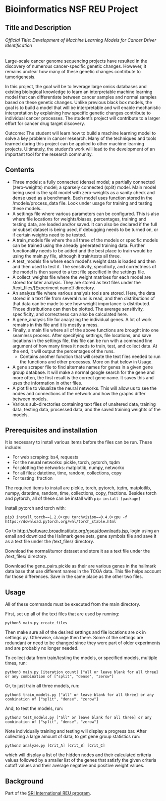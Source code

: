 # Bioinformatics NSF REU Project

## Title and Description
###### Official Title: Development of Machine Learning Models for Cancer Driver Identification
Large-scale cancer genome sequencing projects have resulted in the discovery of numerous cancer-specific genetic changes. However, it remains unclear how many of these genetic changes contribute to tumorigenesis.

In this project, the goal will be to leverage large omics databases and existing biological knowledge to learn an interpretable machine learning model that can differentiate between cancer samples and normal samples based on these genetic changes. Unlike previous black box models, the goal is to build a model that will be interpretable and will enable mechanistic interpretation by explaining how specific genetic changes contribute to individual cancer processes. The student’s project will contribute to a larger effort for cancer drug target discovery.

Outcome: The student will learn how to build a machine learning model to solve a key problem in cancer research. Many of the techniques and tools learned during this project can be applied to other machine learning projects. Ultimately, the student’s work will lead to the development of an important tool for the research community.

## Contents
- Three models: a fully connected (dense) model; a partially connected (zero-weights) model; a sparsely connected (split) model. Main model being used is the split model with zero-weights as a sanity check and dense used as a benchmark. Each model uses function stored in the /models/process\_data file. Look under usage for training and testing these models.. 
- A settings file where various parameters can be configured. This is also where file locations for weights/biases, percentages, training and testing data, are loaded and/or saved. It can also be declared if the full or subset dataset is being used, if debugging needs to be turned on, or if certain weights need to be tested.
- A train\_models file where the all three of the models or specific models can be trained using the already generated training data. Further functionality needs to be added and the best place to train would be using the main.py file, although it train/tests all three.
- A test\_models file where each model's weight data is loaded and then and then used to test it. The sensitivity, specificity, and correctness of the model is then saved to a text file specified in the settings file.
- A collect\_weights file where the weight matrixes for each model are stored for later analysis. They are stored as text files under the /text\_files/[Experiment name]/ directory. 
- An analyze file where various analysis tools are stored. Here, the data stored in a text file from several runs is read, and then distributions of that data can be made to see how weight importance is distributed. Those distributions can then be plotted. The average sensitivity, specificity, and correctness can also be calculated here. 
- A gene\_analysis file for analyzing the individual genes. A lot of work remains in this file and it is mostly a mess. 
- Finally, a main file where all of the above functions are brought into one seamless process. After specifying settings, file locations, and save locations in the settings file, this file can be run with a command line argument of how many times it needs to train, test, and collect data. At the end, it will output the percentages of the runs.   
	- Contains another function that will create the text files needed to run the functions and other processes. More on that below in Usage. 
- A gene scraper file to find alternate names for genes in a given gene group database. It will make a normal google search for the gene and more often, the first result is the correct gene name. It saves this and uses the information in other files.
- A plot file to visualize the neural networks. This will allow us to see the nodes and connections of the network and how the graphs differ between models.
- Various sub-directories containing text files of unaltered data, training data, testing data, processed data, and the saved training weights of the models. 

## Prerequisites and installation
It is necessary to install various items before the files can be run. These include:
- For web scraping: bs4, requests
- For the neural networks: pickle, torch, pytorch, tqdm
- For plotting the networks: matplotlib, numpy, networkx
- For all files: datetime, time, random, collections, copy
- For testing: fraction

The required items to install are pickle, torch, pytorch, tqdm, matplotlib, numpy, datetime, random, time, collections, copy, fractions. Besides torch and pytorch, all of these can be install with `pip install [package]`

Install pytorch and torch with: 
```
pip3 install torch==1.2.0+cpu torchvision==0.4.0+cpu -f https://download.pytorch.org/whl/torch_stable.html
```

Go to http://software.broadinstitute.org/gsea/downloads.jsp, login using an email and download the Hallmark gene sets, gene symbols file and save it as a text file under the /text\_files/ directory.

Download the normal/tumor dataset and store it as a text file under the /text\_files/ directory.

Download the gene\_pairs.pickle as their are various genes in the hallmark data base that use different names in the TCGA data. This file helps account for those differences. Save in the same place as the other two files. 

## Usage
All of these commands must be executed from the main directory.

First, set up all of the text files that are used by running:
```
python3 main.py create_files
```
Then make sure all of the desired settings and file locations are ok in settings.py. Otherwise, change then there. Some of the settings are redundant or need to be changed since they were part of older experiments and are probably no longer needed.

To collect data from train/testing the models, or specified models, multiple times, run: 
```
python3 main.py [iteration count] ["all or leave blank for all three] or any combination of ["split", "dense", "zerow"]
```
Or, to just train all three models, run:
```
python3 train_models.py ["all" or leave blank for all three] or any combination of ["split", "dense", "zerow"]
```
And, to test the models, run:
```
python3 test_models.py ["all" or leave blank for all three] or any combination of ["split", "dense", "zerow"]
```
Note individually training and testing will display a progress bar.
After collecting a large amount of data, to get gene group statistics run:
```
python3 analyze.py [Crit_A] [Crit_B] [Crit_C]
```
which will display a list of the hidden nodes and their calculated criteria values followed by a smaller list of the genes that satisfy the given criteria cutoff values and their average negative and positive weight values. 

## Background
Part of the [SRI International REU program](https://www.sri.com/careers/research-experience-undergraduates-program).  
